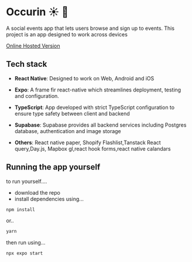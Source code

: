 # Occurin :sunny: :newspaper:

A social events app that lets users browse and sign up to events.
This project is an app designed to work across devices

[Online Hosted Version](https://main--occurin.netlify.app/)

## Tech stack

- **React Native**: Designed to work on Web, Android and iOS
- **Expo**: A frame fir react-native which streamlines deployment, testing and configuration.
- **TypeScript**: App developed with strict TypeScript configuration to ensure type safety between client and backend
- **Supabase**: Supabase provides all backend services including Postgres database, authentication and image storage

- **Others**: React native paper, Shopify Flashlist,Tanstack React query,Day.js, Mapbox gl,react hook forms,react native calandars

## Running the app yourself

to run yourself....

- download the repo
- install dependencies using...

```bash
npm install
```
or..

```bash
yarn
```

then run using...
```bash
npx expo start
```
